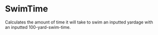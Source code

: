# SwimTime
Calculates the amount of time it will take to swim an inputted yardage with an inputted 100-yard-swim-time.
